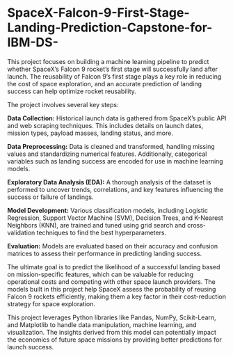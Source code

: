# SpaceX-Falcon-9-First-Stage-Landing-Prediction-Capstone-for-IBM-DS-

This project focuses on building a machine learning pipeline to predict whether SpaceX’s Falcon 9 rocket’s first stage will successfully land after launch. The reusability of Falcon 9’s first stage plays a key role in reducing the cost of space exploration, and an accurate prediction of landing success can help optimize rocket reusability.

The project involves several key steps:

__Data Collection:__ Historical launch data is gathered from SpaceX’s public API and web scraping techniques. This includes details on launch dates, mission types, payload masses, landing status, and more.

__Data Preprocessing:__ Data is cleaned and transformed, handling missing values and standardizing numerical features. Additionally, categorical variables such as landing success are encoded for use in machine learning models.

__Exploratory Data Analysis (EDA):__ A thorough analysis of the dataset is performed to uncover trends, correlations, and key features influencing the success or failure of landings.

__Model Development:__ Various classification models, including Logistic Regression, Support Vector Machine (SVM), Decision Trees, and K-Nearest Neighbors (KNN), are trained and tuned using grid search and cross-validation techniques to find the best hyperparameters.

__Evaluation:__ Models are evaluated based on their accuracy and confusion matrices to assess their performance in predicting landing success.

The ultimate goal is to predict the likelihood of a successful landing based on mission-specific features, which can be valuable for reducing operational costs and competing with other space launch providers. The models built in this project help SpaceX assess the probability of reusing Falcon 9 rockets efficiently, making them a key factor in their cost-reduction strategy for space exploration.

This project leverages Python libraries like Pandas, NumPy, Scikit-Learn, and Matplotlib to handle data manipulation, machine learning, and visualization. The insights derived from this model can potentially impact the economics of future space missions by providing better predictions for launch success.
